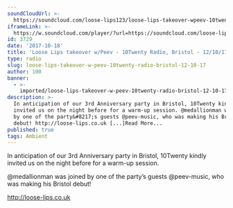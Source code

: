 ```yaml
---
soundCloudUrl: >-
  https://soundcloud.com/loose-lips123/loose-lips-takeover-wpeev-10twenty-radio-bristol-121017
iframeLink: >-
  https://w.soundcloud.com/player/?url=https://soundcloud.com/loose-lips123/loose-lips-takeover-wpeev-10twenty-radio-bristol-121017&color=00aabb&auto_play=false&hide_related=false&show_comments=true&show_user=true&show_reposts=false
id: 3729
date: '2017-10-18'
title: 'Loose Lips takeover w/Peev - 10Twenty Radio, Bristol - 12/10/17 - Loose Lips'
type: radio
slug: loose-lips-takeover-w-peev-10twenty-radio-bristol-12-10-17
author: 100
banner:
  - >-
    imported/loose-lips-takeover-w-peev-10twenty-radio-bristol-12-10-17/image3729.jpeg
description: >-
  In anticipation of our 3rd Anniversary party in Bristol, 10Twenty kindly
  invited us on the night before for a warm-up session. @medallionman was joined
  by one of the party&#8217;s guests @peev-music, who was making his Bristol
  debut! http://loose-lips.co.uk [...]Read More...
published: true
tags: Ambient
---
```

In anticipation of our 3rd Anniversary party in Bristol, 10Twenty kindly invited us on the night before for a warm-up session.

@medallionman was joined by one of the party’s guests @peev-music, who was making his Bristol debut!

http://loose-lips.co.uk